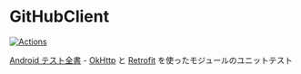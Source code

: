 # GitHubClient

[![Actions](https://github.com/ykws/GitHubClient/workflows/Android%20CI/badge.svg)](https://github.com/ykws/GitHubClient/actions)

[Android テスト全書](https://peaks.cc/books/android_testing) - [OkHttp](https://square.github.io/okhttp/) と [Retrofit](https://square.github.io/retrofit/) を使ったモジュールのユニットテスト

